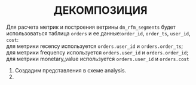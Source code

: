 <h1 align="center">ДЕКОМПОЗИЦИЯ</h1>

Для расчета метрик и построения ветрины ``dm_rfm_segments`` будет использоваться таблица ``orders`` и ее данные:``order_id``,  ``order_ts``, ``user_id``, ``cost``:</br>
для метрики recency используется ``orders.user_id`` и ``orders.order_ts``; </br>
для метрики frequency используется ``orders.user_id`` и ``orders.order_id``; </br>
для метрики monetary_value используется ``orders.user_id`` и ``orders.cost`` </br>

1. Создадим представления в схеме analysis.
2. 
